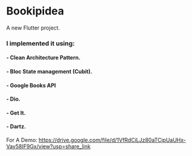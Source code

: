 # Bookipidea

A new Flutter project.

### I implemented it using:


#### - Clean Architecture Pattern.

#### - Bloc State management (Cubit).

#### - Google Books API 

#### - Dio.

#### - Get It.

#### - Dartz.


For A Demo: https://drive.google.com/file/d/1VfRdCiLJz80aTCipUaUHx-Vav58IF9Gx/view?usp=share_link
